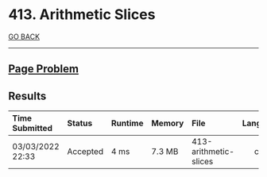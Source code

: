 # 413. Arithmetic Slices

[GO BACK](../README.md)

___

## [Page Problem](https://leetcode.com/problems/arithmetic-slices/)

## Results

| Time Submitted   | Status   | Runtime | Memory | File                  | Language |
| :--------------- | :------- | :------ | :----- | :-------------------- | :------: |
| 03/03/2022 22:33 | Accepted | 4 ms    | 7.3 MB | 413-arithmetic-slices |   cpp    |
